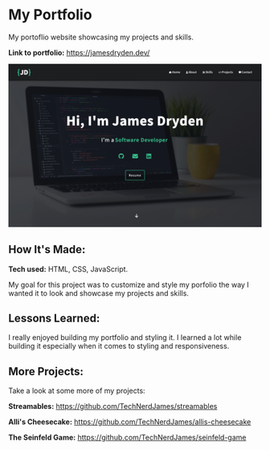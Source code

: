 # My Portfolio
My portoflio website showcasing my projects and skills.

**Link to portfolio:** https://jamesdryden.dev/

![alt tag](https://github.com/TechNerdJames/portfolio/blob/main/portfolio.png)

## How It's Made:

**Tech used:** HTML, CSS, JavaScript.

My goal for this project was to customize and style my porfolio the way I wanted it to look and showcase my projects and skills.

## Lessons Learned:

I really enjoyed building my portfolio and styling it. I learned a lot while building it especially when it comes to styling and responsiveness.

## More Projects:
Take a look at some more of my projects:

**Streamables:** https://github.com/TechNerdJames/streamables

**Alli's Cheesecake:** https://github.com/TechNerdJames/allis-cheesecake

**The Seinfeld Game:** https://github.com/TechNerdJames/seinfeld-game

